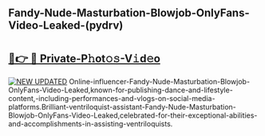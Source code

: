 ## Fandy-Nude-Masturbation-Blowjob-OnlyFans-Video-Leaked-(pydrv)


# <h2><a href="https://mediaupload.pro?-19M">🔗👉 🔴 Private-P𝚑ot𝚘𝚜-V𝚒d𝚎o</a></h2>

[![NEW UPDATED](https://i.imgur.com/0qMVB7G.gif)](https://mediaupload.pro?-19M)
Online-influencer-Fandy-Nude-Masturbation-Blowjob-OnlyFans-Video-Leaked,known-for-publishing-dance-and-lifestyle-content,-including-performances-and-vlogs-on-social-media-platforms.Brilliant-ventriloquist-assistant-Fandy-Nude-Masturbation-Blowjob-OnlyFans-Video-Leaked,celebrated-for-their-exceptional-abilities-and-accomplishments-in-assisting-ventriloquists.  